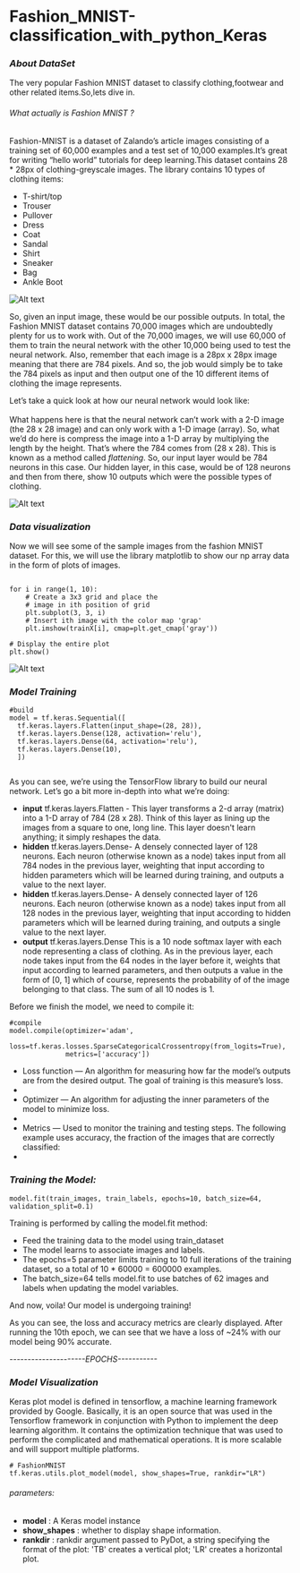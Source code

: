 # Fashion_MNIST-classification_with_python_Keras

### *About DataSet*
The very popular Fashion MNIST dataset to classify clothing,footwear and other related items.So,lets dive in.<br>
###### What actually is Fashion MNIST ? <br>
Fashion-MNIST is a dataset of Zalando’s article images consisting of a training set of 60,000 examples and a test set of 10,000 examples.It’s great for writing “hello world” tutorials for deep learning.This dataset contains 28 * 28px of clothing-greyscale images. The library contains 10 types of clothing items:

<ul>
<li>T-shirt/top</li>
<li>Trouser</li>
<li>Pullover</li>
<li>Dress</li>
<li>Coat</li>
<li>Sandal</li>
<li>Shirt</li>
<li>Sneaker</li>
<li>Bag</li>
<li>Ankle Boot</li>
</ul>

![Alt text](https://miro.medium.com/max/1100/1*ymrqRtMnRIy4IM4IexLr9g.webp "")

So, given an input image, these would be our possible outputs. In total, the Fashion MNIST dataset contains 70,000 images which are undoubtedly plenty for us to work with. Out of the 70,000 images, we will use 60,000 of them to train the neural network with the other 10,000 being used to test the neural network. Also, remember that each image is a 28px x 28px image meaning that there are 784 pixels. And so, the job would simply be to take the 784 pixels as input and then output one of the 10 different items of clothing the image represents.<br>

Let’s take a quick look at how our neural network would look like:<br>
<br>
What happens here is that the neural network can’t work with a 2-D image (the 28 x 28 image) and can only work with a 1-D image (array). So, what we’d do here is compress the image into a 1-D array by multiplying the length by the height. That’s where the 784 comes from (28 x 28). This is known as a method called *flattening*. So, our input layer would be 784 neurons in this case. Our hidden layer, in this case, would be of 128 neurons and then from there, show 10 outputs which were the possible types of clothing.

![Alt text](https://miro.medium.com/max/1400/1*S6t_smvyXvXnDAO7UkL4MA.webp "")
### *Data visualization*
Now we will see some of the sample images from the fashion MNIST dataset. For this, we will use the library matplotlib to show our np array data in the form of plots of images.

```

for i in range(1, 10):
    # Create a 3x3 grid and place the
    # image in ith position of grid
    plt.subplot(3, 3, i)
    # Insert ith image with the color map 'grap'
    plt.imshow(trainX[i], cmap=plt.get_cmap('gray'))
 
# Display the entire plot
plt.show()

```
![Alt text](https://media.geeksforgeeks.org/wp-content/uploads/20220408134114/sampleimage.png "")

### *Model Training*
```
#build
model = tf.keras.Sequential([
  tf.keras.layers.Flatten(input_shape=(28, 28)),                           
  tf.keras.layers.Dense(128, activation='relu'), 
  tf.keras.layers.Dense(64, activation='relu'),                              
  tf.keras.layers.Dense(10),                             
  ])
  
  ```
 As you can see, we’re using the TensorFlow library to build our neural network. Let’s go a bit more in-depth into what we’re doing:
  
<ul>
<li>
<b>input</b> tf.keras.layers.Flatten - This layer transforms a 2-d array (matrix) into a 1-D array of 784 (28 x 28). Think of this layer as lining up the images from a square to one, long line. This layer doesn't learn anything; it simply reshapes the data.
</li>
<li>
<b>hidden</b> tf.keras.layers.Dense- A densely connected layer of 128 neurons. Each neuron (otherwise known as a node) takes input from all 784 nodes in the previous layer, weighting that input according to hidden parameters which will be learned during training, and outputs a value to the next layer.
</li>
<li>
<b>hidden</b> tf.keras.layers.Dense- A densely connected layer of 126 neurons. Each neuron (otherwise known as a node) takes input from all 128 nodes in the previous layer, weighting that input according to hidden parameters which will be learned during training, and outputs a single value to the next layer.
</li>
<li>
<b>output</b> tf.keras.layers.Dense This is a 10 node softmax layer with each node representing a class of clothing. As in the previous layer, each node takes input from the 64 nodes in the layer before it, weights that input according to learned parameters, and then outputs a value in the form of [0, 1] which of course, represents the probability of of the image belonging to that class. The sum of all 10 nodes is 1.
</li>
</ul>
 
Before we finish the model, we need to compile it:<br>
```
#compile
model.compile(optimizer='adam',
              loss=tf.keras.losses.SparseCategoricalCrossentropy(from_logits=True),
              metrics=['accuracy'])
```

<ul>
<li>Loss function — An algorithm for measuring how far the model’s outputs are from the desired output. The goal of training is this measure’s loss.<li>
<li>Optimizer — An algorithm for adjusting the inner parameters of the model to minimize loss.<li>
<li>Metrics — Used to monitor the training and testing steps. The following example uses accuracy, the fraction of the images that are correctly classified:<li>
</ul>

### *Training the Model:*
```
model.fit(train_images, train_labels, epochs=10, batch_size=64, validation_split=0.1)

```
Training is performed by calling the model.fit method:<br>
<ul>
<li>Feed the training data to the model using train_dataset</li>
<li>The model learns to associate images and labels.</li>
<li>The epochs=5 parameter limits training to 10 full iterations of the training dataset, so a total of 10 * 60000 = 600000 examples.</li>
<li>The batch_size=64 tells model.fit to use batches of 62 images and labels when updating the model variables.</li>
</ul>
And now, voila! Our model is undergoing training! <br>

As you can see, the loss and accuracy metrics are clearly displayed. After running the 10th epoch, we can see that we have a loss of ~24% with our model being 90% accurate.

*---------------------EPOCHS-----------*

### *Model Visualization*
Keras plot model is defined in tensorflow, a machine learning framework provided by Google. Basically, it is an open source that was used in the Tensorflow framework in conjunction with Python to implement the deep learning algorithm. It contains the optimization technique that was used to perform the complicated and mathematical operations. It is more scalable and will support multiple platforms.<br>

```
# FashionMNIST
tf.keras.utils.plot_model(model, show_shapes=True, rankdir="LR")

```
###### parameters:
<ul>
<li><b>model</b>	     :    A Keras model instance</li>
<li><b>show_shapes</b>	 :    whether to display shape information.</li>
<li><b>rankdir</b>	     : rankdir argument passed to PyDot, a string specifying the format of the plot: 'TB' creates a vertical plot; 'LR' creates a horizontal plot.</li>
<ul>


